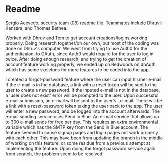# Readme


Sergio Acevedo, security team (08) readme file. Teammates include Dhruvil Kansara, and Thomas Bethea.

Worked with Dhruv and Tom to get account creations/logins working properly. Doing research together/on our own, but most of the coding was done on Dhruv's computer. We went from trying to use Auth0 for the authenticaion, to OAuth, since Auth0 would require for the user to log in twice. After doing enough research, and trying to get the creation of account feature working properly, we ended up on Redwoods on dbAuth, which has some skeletons for more features to be coded into the app.

I created a forgot-password feature where the user can input his/her e-mail. If the e-mail is in the database, a link with a reset token will be sent to the user to create a new password. If the inputed e-mail is not in the database, a 'user does not exist' error will be prompted to the user. Upon successful e-mail submission, an e-mail will be sent to the user's...e-mail. There will be a link with a reset-password token taking the user back to the app. The user will enter a new password, and be logged into the account afterwards. The e-mail sending service uses Send in Blue. An e-mail service that allows up to 300 e-mail sends for free per day. This requires an extra environmental variable which has the SMTP key from the Send in Blue account.
The feature seemed to cause signup pages and login pages not work properly with each other. This may have been from updating the branch in the middle of working on this feature, or some residue from a previous attempt at implementing the feature. Upon doing the forgot password service again from scratch, the problem seem to be resolved. 

